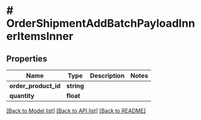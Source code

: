 # # OrderShipmentAddBatchPayloadInnerItemsInner

## Properties

Name | Type | Description | Notes
------------ | ------------- | ------------- | -------------
**order_product_id** | **string** |  |
**quantity** | **float** |  |

[[Back to Model list]](../../README.md#models) [[Back to API list]](../../README.md#endpoints) [[Back to README]](../../README.md)
